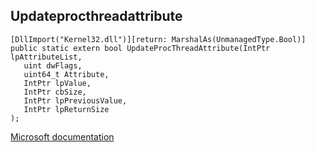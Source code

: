## Updateprocthreadattribute

```
[DllImport("Kernel32.dll")][return: MarshalAs(UnmanagedType.Bool)]
public static extern bool UpdateProcThreadAttribute(IntPtr lpAttributeList,
   uint dwFlags,
   uint64_t Attribute,
   IntPtr lpValue,
   IntPtr cbSize,
   IntPtr lpPreviousValue,
   IntPtr lpReturnSize
);
```

[Microsoft documentation](https://docs.microsoft.com/en-us/windows/win32/api/processthreadsapi/nf-processthreadsapi-updateprocthreadattribute)
